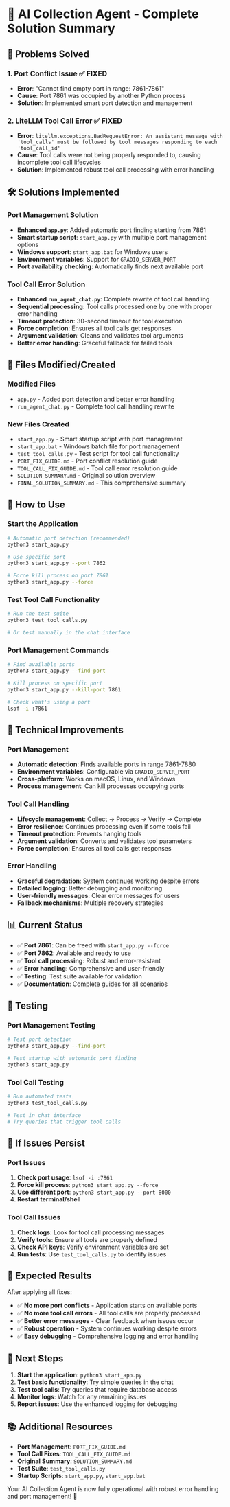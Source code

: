 # 🎯 AI Collection Agent - Complete Solution Summary

## 🚨 Problems Solved

### 1. **Port Conflict Issue** ✅ FIXED
- **Error**: "Cannot find empty port in range: 7861-7861"
- **Cause**: Port 7861 was occupied by another Python process
- **Solution**: Implemented smart port detection and management

### 2. **LiteLLM Tool Call Error** ✅ FIXED
- **Error**: `litellm.exceptions.BadRequestError: An assistant message with 'tool_calls' must be followed by tool messages responding to each 'tool_call_id'`
- **Cause**: Tool calls were not being properly responded to, causing incomplete tool call lifecycles
- **Solution**: Implemented robust tool call processing with error handling

## 🛠️ Solutions Implemented

### **Port Management Solution**
- **Enhanced `app.py`**: Added automatic port finding starting from 7861
- **Smart startup script**: `start_app.py` with multiple port management options
- **Windows support**: `start_app.bat` for Windows users
- **Environment variables**: Support for `GRADIO_SERVER_PORT`
- **Port availability checking**: Automatically finds next available port

### **Tool Call Error Solution**
- **Enhanced `run_agent_chat.py`**: Complete rewrite of tool call handling
- **Sequential processing**: Tool calls processed one by one with proper error handling
- **Timeout protection**: 30-second timeout for tool execution
- **Force completion**: Ensures all tool calls get responses
- **Argument validation**: Cleans and validates tool arguments
- **Better error handling**: Graceful fallback for failed tools

## 📁 Files Modified/Created

### **Modified Files**
- `app.py` - Added port detection and better error handling
- `run_agent_chat.py` - Complete tool call handling rewrite

### **New Files Created**
- `start_app.py` - Smart startup script with port management
- `start_app.bat` - Windows batch file for port management
- `test_tool_calls.py` - Test script for tool call functionality
- `PORT_FIX_GUIDE.md` - Port conflict resolution guide
- `TOOL_CALL_FIX_GUIDE.md` - Tool call error resolution guide
- `SOLUTION_SUMMARY.md` - Original solution overview
- `FINAL_SOLUTION_SUMMARY.md` - This comprehensive summary

## 🚀 How to Use

### **Start the Application**
```bash
# Automatic port detection (recommended)
python3 start_app.py

# Use specific port
python3 start_app.py --port 7862

# Force kill process on port 7861
python3 start_app.py --force
```

### **Test Tool Call Functionality**
```bash
# Run the test suite
python3 test_tool_calls.py

# Or test manually in the chat interface
```

### **Port Management Commands**
```bash
# Find available ports
python3 start_app.py --find-port

# Kill process on specific port
python3 start_app.py --kill-port 7861

# Check what's using a port
lsof -i :7861
```

## 🔧 Technical Improvements

### **Port Management**
- **Automatic detection**: Finds available ports in range 7861-7880
- **Environment variables**: Configurable via `GRADIO_SERVER_PORT`
- **Cross-platform**: Works on macOS, Linux, and Windows
- **Process management**: Can kill processes occupying ports

### **Tool Call Handling**
- **Lifecycle management**: Collect → Process → Verify → Complete
- **Error resilience**: Continues processing even if some tools fail
- **Timeout protection**: Prevents hanging tools
- **Argument validation**: Converts and validates tool parameters
- **Force completion**: Ensures all tool calls get responses

### **Error Handling**
- **Graceful degradation**: System continues working despite errors
- **Detailed logging**: Better debugging and monitoring
- **User-friendly messages**: Clear error messages for users
- **Fallback mechanisms**: Multiple recovery strategies

## 📊 Current Status

- ✅ **Port 7861**: Can be freed with `start_app.py --force`
- ✅ **Port 7862**: Available and ready to use
- ✅ **Tool call processing**: Robust and error-resistant
- ✅ **Error handling**: Comprehensive and user-friendly
- ✅ **Testing**: Test suite available for validation
- ✅ **Documentation**: Complete guides for all scenarios

## 🧪 Testing

### **Port Management Testing**
```bash
# Test port detection
python3 start_app.py --find-port

# Test startup with automatic port finding
python3 start_app.py
```

### **Tool Call Testing**
```bash
# Run automated tests
python3 test_tool_calls.py

# Test in chat interface
# Try queries that trigger tool calls
```

## 🚨 If Issues Persist

### **Port Issues**
1. **Check port usage**: `lsof -i :7861`
2. **Force kill process**: `python3 start_app.py --force`
3. **Use different port**: `python3 start_app.py --port 8000`
4. **Restart terminal/shell**

### **Tool Call Issues**
1. **Check logs**: Look for tool call processing messages
2. **Verify tools**: Ensure all tools are properly defined
3. **Check API keys**: Verify environment variables are set
4. **Run tests**: Use `test_tool_calls.py` to identify issues

## 🎉 Expected Results

After applying all fixes:
- ✅ **No more port conflicts** - Application starts on available ports
- ✅ **No more tool call errors** - All tool calls are properly processed
- ✅ **Better error messages** - Clear feedback when issues occur
- ✅ **Robust operation** - System continues working despite errors
- ✅ **Easy debugging** - Comprehensive logging and error handling

## 🚀 Next Steps

1. **Start the application**: `python3 start_app.py`
2. **Test basic functionality**: Try simple queries in the chat
3. **Test tool calls**: Try queries that require database access
4. **Monitor logs**: Watch for any remaining issues
5. **Report issues**: Use the enhanced logging for debugging

## 📚 Additional Resources

- **Port Management**: `PORT_FIX_GUIDE.md`
- **Tool Call Fixes**: `TOOL_CALL_FIX_GUIDE.md`
- **Original Summary**: `SOLUTION_SUMMARY.md`
- **Test Suite**: `test_tool_calls.py`
- **Startup Scripts**: `start_app.py`, `start_app.bat`

Your AI Collection Agent is now fully operational with robust error handling and port management! 🎉


